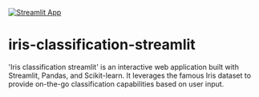 [![Streamlit App](https://static.streamlit.io/badges/streamlit_badge_black_white.svg)]([https://<your-custom-subdomain>.streamlit.app](https://sidvanvliet-iris-classification-streamlit-app-xfqnm7.streamlit.app/))

# iris-classification-streamlit
'Iris classification streamlit' is an interactive web application built with Streamlit, Pandas, and Scikit-learn. It leverages the famous Iris dataset to provide on-the-go classification capabilities based on user input.

